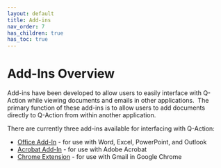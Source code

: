 ```yaml
---
layout: default
title: Add-ins
nav_order: 7
has_children: true
has_toc: true
---
```

# Add-Ins Overview

Add-ins have been developed to allow users to easily interface with Q-Action while viewing documents and emails in other applications.  The primary function of these add-ins is to allow users to add documents directly to Q-Action from within another application.

There are currently three add-ins available for interfacing with Q-Action:

- [Office Add-In](/docs/using-add-ins/using-add-ins#using-the-office-and-acrobat-add-ins) - for use with Word, Excel, PowerPoint, and Outlook
- [Acrobat Add-In](/docs/using-add-ins/using-add-ins.html#using-the-office-and-acrobat-add-ins) - for use with Adobe Acrobat
- [Chrome Extension](/docs/using-add-ins/adding-email-chrome-ext) - for use with Gmail in Google Chrome